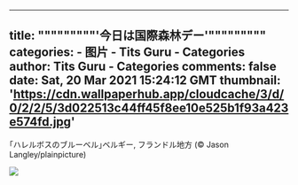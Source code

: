 
---
title: """""""""'今日は国際森林デー'"""""""""
categories: 
    - 图片
    - Tits Guru - Categories
author: Tits Guru - Categories
comments: false
date: Sat, 20 Mar 2021 15:24:12 GMT
thumbnail: 'https://cdn.wallpaperhub.app/cloudcache/3/d/0/2/2/5/3d022513c44ff45f8ee10e525b1f93a423e574fd.jpg'
---

<div>   
<p>｢ハレルボスのブルーベル｣ベルギー, フランドル地方 (© Jason Langley/plainpicture)</p><img src="https://cdn.wallpaperhub.app/cloudcache/3/d/0/2/2/5/3d022513c44ff45f8ee10e525b1f93a423e574fd.jpg" referrerpolicy="no-referrer">  
</div>
            